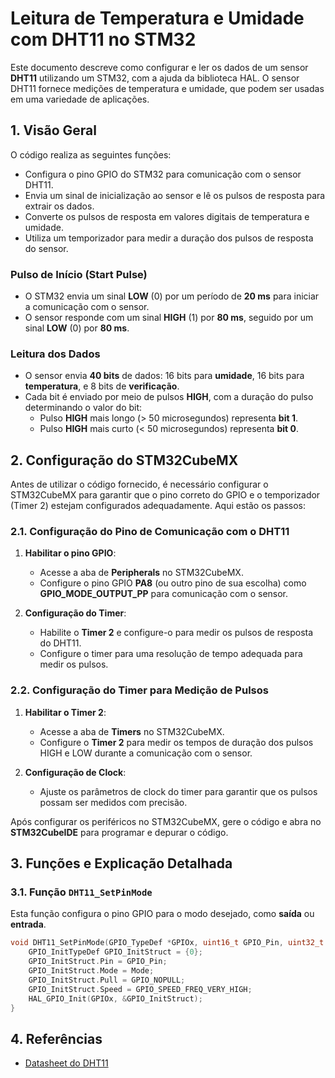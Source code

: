 # Leitura de Temperatura e Umidade com DHT11 no STM32

Este documento descreve como configurar e ler os dados de um sensor **DHT11** utilizando um STM32, com a ajuda da biblioteca HAL. O sensor DHT11 fornece medições de temperatura e umidade, que podem ser usadas em uma variedade de aplicações.

## 1. Visão Geral

O código realiza as seguintes funções:
- Configura o pino GPIO do STM32 para comunicação com o sensor DHT11.
- Envia um sinal de inicialização ao sensor e lê os pulsos de resposta para extrair os dados.
- Converte os pulsos de resposta em valores digitais de temperatura e umidade.
- Utiliza um temporizador para medir a duração dos pulsos de resposta do sensor.

### **Pulso de Início (Start Pulse)**

- O STM32 envia um sinal **LOW** (0) por um período de **20 ms** para iniciar a comunicação com o sensor.
- O sensor responde com um sinal **HIGH** (1) por **80 ms**, seguido por um sinal **LOW** (0) por **80 ms**.

### **Leitura dos Dados**

- O sensor envia **40 bits** de dados: 16 bits para **umidade**, 16 bits para **temperatura**, e 8 bits de **verificação**.
- Cada bit é enviado por meio de pulsos **HIGH**, com a duração do pulso determinando o valor do bit:
  - Pulso **HIGH** mais longo (> 50 microsegundos) representa **bit 1**.
  - Pulso **HIGH** mais curto (< 50 microsegundos) representa **bit 0**.

## 2. Configuração do STM32CubeMX

Antes de utilizar o código fornecido, é necessário configurar o STM32CubeMX para garantir que o pino correto do GPIO e o temporizador (Timer 2) estejam configurados adequadamente. Aqui estão os passos:

### 2.1. Configuração do Pino de Comunicação com o DHT11

1. **Habilitar o pino GPIO**:
   - Acesse a aba de **Peripherals** no STM32CubeMX.
   - Configure o pino GPIO **PA8** (ou outro pino de sua escolha) como **GPIO_MODE_OUTPUT_PP** para comunicação com o sensor.

2. **Configuração do Timer**:
   - Habilite o **Timer 2** e configure-o para medir os pulsos de resposta do DHT11.
   - Configure o timer para uma resolução de tempo adequada para medir os pulsos.

### 2.2. Configuração do Timer para Medição de Pulsos

1. **Habilitar o Timer 2**:
   - Acesse a aba de **Timers** no STM32CubeMX.
   - Configure o **Timer 2** para medir os tempos de duração dos pulsos HIGH e LOW durante a comunicação com o sensor.

2. **Configuração de Clock**:
   - Ajuste os parâmetros de clock do timer para garantir que os pulsos possam ser medidos com precisão.

Após configurar os periféricos no STM32CubeMX, gere o código e abra no **STM32CubeIDE** para programar e depurar o código.

## 3. Funções e Explicação Detalhada

### 3.1. Função `DHT11_SetPinMode`

Esta função configura o pino GPIO para o modo desejado, como **saída** ou **entrada**.

```c
void DHT11_SetPinMode(GPIO_TypeDef *GPIOx, uint16_t GPIO_Pin, uint32_t Mode) {
    GPIO_InitTypeDef GPIO_InitStruct = {0};
    GPIO_InitStruct.Pin = GPIO_Pin;
    GPIO_InitStruct.Mode = Mode;
    GPIO_InitStruct.Pull = GPIO_NOPULL;
    GPIO_InitStruct.Speed = GPIO_SPEED_FREQ_VERY_HIGH;
    HAL_GPIO_Init(GPIOx, &GPIO_InitStruct);
}
```

## 4. Referências

- [Datasheet do DHT11](https://www.mouser.com/datasheet/2/758/DHT11-Technical-Data-Sheet-Translated-Version-1143054.pdf) 
